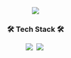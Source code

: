 <p align="center">
<img src="https://capsule-render.vercel.app/api?type=slice&color=38f290&height=200&section=header&text=Hyejee%20Kim&fontSize=80" />
</p>

<h3 align="center">🛠 Tech Stack 🛠</h3>
<p align="center">
  <img src="https://img.shields.io/badge/Swift-FA7343?style=flat-square&logo=swift&logoColor=white"/></a>&nbsp 
  <img src="https://img.shields.io/badge/C++-00599C?style=flat-square&logo=C%2B%2B&logoColor=white"/></a>&nbsp 
</p>


